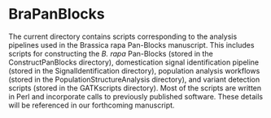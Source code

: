 # BraPanBlocks

The current directory contains scripts corresponding to the analysis pipelines used in the Brassica rapa Pan-Blocks manuscript. This includes scripts for constructing the _B. rapa_ Pan-Blocks (stored in the ConstructPanBlocks directory), domestication signal identification pipeline (stored in the SignalIdentification directory), population analysis workflows (stored in the PopulationStructureAnalysis directory), and variant detection scripts (stored in the GATKscripts directory). Most of the scripts are written in Perl and incorporate calls to previously published software. These details will be referenced in our forthcoming manuscript.
